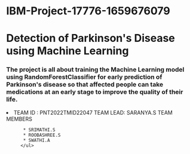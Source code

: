 # IBM-Project-17776-1659676079

# Detection of Parkinson's Disease using Machine Learning

### The project is all about training the Machine Learning model using RandomForestClassifier for early prediction of Parkinson's disease so that affected people can take medications at an early stage to improve the quality of their life.

<li>
      TEAM ID : PNT2022TMID22047
      TEAM LEAD: SARANYA.S
      TEAM MEMBERS 
      <ul>
            
       * SRIMATHI.S
       * ROOBASHREE.S
       * SWATHI.A
      </ul>
</li>

